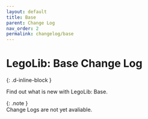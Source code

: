 ```yaml
---
layout: default
title: Base
parent: Change Log
nav_order: 2
permalink: changelog/base
---
```

# LegoLib: Base Change Log  
{: .d-inline-block }  

Find out what is new with LegoLib: Base.  

{: .note }  
Change Logs are not yet avaliable.  
